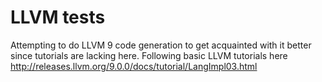 # LLVM tests #

Attempting to do LLVM 9 code generation to get acquainted with it better since tutorials are lacking here. Following basic LLVM tutorials here http://releases.llvm.org/9.0.0/docs/tutorial/LangImpl03.html
